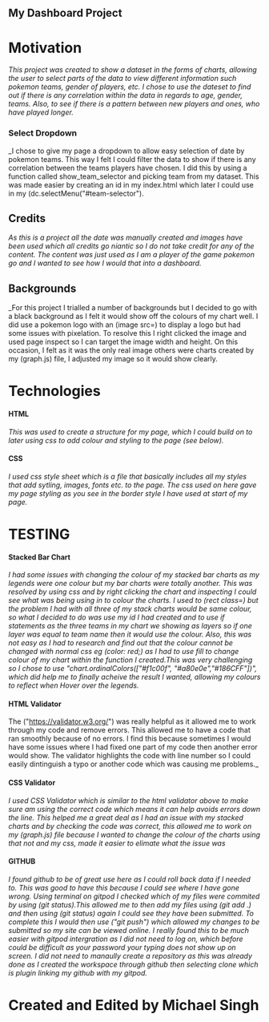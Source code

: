 ## My Dashboard Project

# Motivation 


_This project was created to show a dataset in the forms of charts, allowing the user to select parts 
of the data to view different information such pokemon teams, gender of players, etc. I chose to use the 
dateset to find out if there is any correlation within the data in regards to age, gender, teams. Also,
to see if there is a pattern between new players and ones, who have played longer._ 




### Select Dropdown
_I chose to give my page a dropdown to allow easy selection of date by pokemon teams. This way I felt I could
filter the data to show if there is any correlation between the teams players have chosen. I did this by using
a function called show_team_selector and picking team from my dataset. This was made easier by creating an id
in my index.html which later I could use in my (dc.selectMenu("#team-selector").





## Credits

_As this is a project all the date was manually created and images have been used which all credits go niantic
so I do not take credit for any of the content. The content was just used as I am a player of the game pokemon
go and I wanted to see how I would that into a dashboard._

## Backgrounds

_For this project I trialled a number of backgrounds but I decided to go with a black background as I felt
it would show off the colours of my chart well. I did use a pokemon logo with an (image src=) to display a logo
but had some issues with pixelation. To resolve this I right clicked the image and used page inspect so I can
target the image width and height. On this occasion, I felt as it was the only real image others were charts 
created by my (graph.js) file, I adjusted my image so it would show clearly.



# Technologies

#### HTML

_This was used to create a structure for my page, which I could build on to later using css
to add colour and styling to the page (see below)._

#### CSS

_I used css style sheet which is a file that basically includes all my styles that add sytling, 
images, fonts etc. to the page. The css used on here gave my page styling as you see in the border style
I have used at start of my page._


# TESTING

#### Stacked Bar Chart

_I had some issues with changing the colour of my stacked bar charts as my legends were one colour but my bar charts
were totally another. This was resolved by using css and by right clicking the chart and inspecting I could see what 
was being using in to colour the charts. I used to (rect class=) but the problem I had with all three of my stack charts
would be same colour, so what I decided to do was use my id I had created and to use if statements as the three
teams in my chart we showing as layers so if one layer was equal to team name then it would use the colour. Also,
this was not easy as I had to research and find out that the colour cannot be changed with normal css eg (color: red;)
as I had to use fill to change colour of my chart within the function I created.This was very challenging so I chose to
use "chart.ordinalColors(["#f1c00f", "#a80e0e","#186CFF"])", which did help me to finally acheive the result I wanted,
allowing my colours to reflect when Hover over the legends._



#### HTML Validator 

The ("https://validator.w3.org/") was really helpful as it allowed me to work through my code and remove errors. 
This allowed me to have a code that ran smoothly because of no errors. I find this because sometimes I would have some issues
where I had fixed one part of my code then another error would show. The validator highlights the code with line number 
so I could easily dintinguish a typo or another code which was causing me problems._

#### CSS Validator 

_I used CSS Validator which is similar to the html validator above to make sure am using the correct code
which means it can help avoids errors down the line. This helped me a great deal as I had an issue with my
stacked charts and by checking the code was correct, this allowed me to work on my (graph.js) file because
I wanted to change the colour of the charts using that not and my css, made it easier to elimate what the issue
was_

#### GITHUB

_I found github to be of great use here as I could roll back data if I needed to. This was good to have this because I could see where I have gone wrong.
Using terminal on gitpod I checked which of my files were commited by using (git status).This allowed me to then add my files using (git add .) and then using 
(git status) again I could see they have been submitted. To complete this I would then use ("git push") which allowed my changes to be submitted so my site can 
be viewed online. I really found this to be much easier with gitpod intergration as I did not need to log on, which before could be difficult as your password your 
typing does not show up on screen. I did not need to manaully create a repository as this was already done as I created the workspace through github then selecting clone
which is plugin linking my github with my gitpod._

# Created and Edited by Michael Singh






